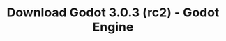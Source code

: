 ---
# Generated by /tools/generators/src/download_archive_generator !!! do not edit by hand !!!
title: 'Download Godot 3.0.3 (rc2) - Godot Engine'
type: 'download/archive'
name: '3.0.3'
flavor: 'rc2'
release_date: '2018-05-14T03:00:00-00:00'
release_notes: 'article/dev-snapshot-godot-3-0-3-rc-2/'
primaryPlatforms:
  - 'android.apk'
  - 'macos.universal'
  - 'windows.64'
  - 'linux_server.headless.64'
  - 'web'
  - 'templates'
links:
  android.apk:
    name: 'android.apk'
    title: 'Android'
    caption: 'APK Universal (ARM64 + ARMv7 + x86_64 + x86)'
    tags:
      - 'APK download'
      - 'ARM64/v7'
      - 'x86 (64 & 32 bit)'
    hosts:
      github_builds:
        regular: 'https://github.com/godotengine/godot-builds/releases/download/3.0.3-rc2/Godot_v3.0.3-rc2_android_editor.apk'
        mono: '#'
      github:
        regular: 'https://github.com/godotengine/godot/releases/download/3.0.3-rc2/Godot_v3.0.3-rc2_android_editor.apk'
        mono: '#'
  macos.universal:
    name: 'macos.universal'
    title: 'macOS'
    caption: 'Universal (x86_64 + Silício da Apple)'
    tags:
      - 'Intel/Apple Silicon'
      - '64 bit'
    hosts:
      github_builds:
        regular: 'https://github.com/godotengine/godot-builds/releases/download/3.0.3-rc2/Godot_v3.0.3-rc2_osx.universal.zip'
        mono: 'https://github.com/godotengine/godot-builds/releases/download/3.0.3-rc2/Godot_v3.0.3-rc2_mono_osx.universal.zip'
      github:
        regular: 'https://github.com/godotengine/godot/releases/download/3.0.3-rc2/Godot_v3.0.3-rc2_osx.universal.zip'
        mono: 'https://github.com/godotengine/godot/releases/download/3.0.3-rc2/Godot_v3.0.3-rc2_mono_osx.universal.zip'
  windows.64:
    name: 'windows.64'
    title: 'Windows'
    caption: 'Padrão (x86_64)'
    tags:
      - '64 bit'
    hosts:
      github_builds:
        regular: 'https://github.com/godotengine/godot-builds/releases/download/3.0.3-rc2/Godot_v3.0.3-rc2_win64.exe.zip'
        mono: 'https://github.com/godotengine/godot-builds/releases/download/3.0.3-rc2/Godot_v3.0.3-rc2_mono_win64.zip'
      github:
        regular: 'https://github.com/godotengine/godot/releases/download/3.0.3-rc2/Godot_v3.0.3-rc2_win64.exe.zip'
        mono: 'https://github.com/godotengine/godot/releases/download/3.0.3-rc2/Godot_v3.0.3-rc2_mono_win64.zip'
  linux_server.headless.64:
    name: 'linux_server.headless.64'
    title: 'Linux Server'
    caption: 'Headless (x86_64)'
    tags:
      - '64 bit'
      - 'Headless'
    hosts:
      github_builds:
        regular: 'https://github.com/godotengine/godot-builds/releases/download/3.0.3-rc2/Godot_v3.0.3-rc2_linux_headless.64.zip'
        mono: 'https://github.com/godotengine/godot-builds/releases/download/3.0.3-rc2/Godot_v3.0.3-rc2_mono_linux_headless_64.zip'
      github:
        regular: 'https://github.com/godotengine/godot/releases/download/3.0.3-rc2/Godot_v3.0.3-rc2_linux_headless.64.zip'
        mono: 'https://github.com/godotengine/godot/releases/download/3.0.3-rc2/Godot_v3.0.3-rc2_mono_linux_headless_64.zip'
  web:
    name: 'web'
    title: 'Editor Web'
    caption: ''
    tags:
      - 'Self-hosted'
      - 'Cross-platform'
    hosts:
      github_builds:
        regular: 'https://github.com/godotengine/godot-builds/releases/download/3.0.3-rc2/Godot_v3.0.3-rc2_web_editor.zip'
        mono: '#'
      github:
        regular: 'https://github.com/godotengine/godot/releases/download/3.0.3-rc2/Godot_v3.0.3-rc2_web_editor.zip'
        mono: '#'
  linux.64:
    name: 'linux.64'
    title: 'Linux'
    caption: 'Padrão (x86_64)'
    tags:
      - '64 bit'
    hosts:
      github_builds:
        regular: 'https://github.com/godotengine/godot-builds/releases/download/3.0.3-rc2/Godot_v3.0.3-rc2_x11.64.zip'
        mono: 'https://github.com/godotengine/godot-builds/releases/download/3.0.3-rc2/Godot_v3.0.3-rc2_mono_x11_64.zip'
      github:
        regular: 'https://github.com/godotengine/godot/releases/download/3.0.3-rc2/Godot_v3.0.3-rc2_x11.64.zip'
        mono: 'https://github.com/godotengine/godot/releases/download/3.0.3-rc2/Godot_v3.0.3-rc2_mono_x11_64.zip'
  linux.32:
    name: 'linux.32'
    title: 'Linux'
    caption: 'Padrão (x86)'
    tags:
      - '32 bit'
    hosts:
      github_builds:
        regular: 'https://github.com/godotengine/godot-builds/releases/download/3.0.3-rc2/Godot_v3.0.3-rc2_x11.32.zip'
        mono: 'https://github.com/godotengine/godot-builds/releases/download/3.0.3-rc2/Godot_v3.0.3-rc2_mono_x11_32.zip'
      github:
        regular: 'https://github.com/godotengine/godot/releases/download/3.0.3-rc2/Godot_v3.0.3-rc2_x11.32.zip'
        mono: 'https://github.com/godotengine/godot/releases/download/3.0.3-rc2/Godot_v3.0.3-rc2_mono_x11_32.zip'
  windows.32:
    name: 'windows.32'
    title: 'Windows'
    caption: 'Padrão (x86)'
    tags:
      - '32 bit'
    hosts:
      github_builds:
        regular: 'https://github.com/godotengine/godot-builds/releases/download/3.0.3-rc2/Godot_v3.0.3-rc2_win32.exe.zip'
        mono: 'https://github.com/godotengine/godot-builds/releases/download/3.0.3-rc2/Godot_v3.0.3-rc2_mono_win32.zip'
      github:
        regular: 'https://github.com/godotengine/godot/releases/download/3.0.3-rc2/Godot_v3.0.3-rc2_win32.exe.zip'
        mono: 'https://github.com/godotengine/godot/releases/download/3.0.3-rc2/Godot_v3.0.3-rc2_mono_win32.zip'
  linux_server.64:
    name: 'linux_server.64'
    title: 'Servidor Linux'
    caption: 'Padrão (x86_64)'
    tags:
      - '64 bit'
    hosts:
      github_builds:
        regular: 'https://github.com/godotengine/godot-builds/releases/download/3.0.3-rc2/Godot_v3.0.3-rc2_linux_server.64.zip'
        mono: 'https://github.com/godotengine/godot-builds/releases/download/3.0.3-rc2/Godot_v3.0.3-rc2_mono_linux_server_64.zip'
      github:
        regular: 'https://github.com/godotengine/godot/releases/download/3.0.3-rc2/Godot_v3.0.3-rc2_linux_server.64.zip'
        mono: 'https://github.com/godotengine/godot/releases/download/3.0.3-rc2/Godot_v3.0.3-rc2_mono_linux_server_64.zip'
  aar_library:
    name: 'aar_library'
    title: 'Biblioteca de AAR'
    caption: ''
    tags:
      - 'Android plugins'
      - 'Java'
      - 'Kotlin'
    hosts:
      github_builds:
        regular: 'https://github.com/godotengine/godot-builds/releases/download/3.0.3-rc2/godot-lib.3.0.3.rc2.release.aar'
        mono: 'https://github.com/godotengine/godot-builds/releases/download/3.0.3-rc2/godot-lib.3.0.3.rc2.mono.release.aar'
      github:
        regular: 'https://github.com/godotengine/godot/releases/download/3.0.3-rc2/godot-lib.3.0.3.rc2.release.aar'
        mono: 'https://github.com/godotengine/godot/releases/download/3.0.3-rc2/godot-lib.3.0.3.rc2.mono.release.aar'
  templates:
    name: 'templates'
    title: 'Modelos de exportação'
    caption: ''
    tags:
      - 'Utilizado para exportar os seus jogos para todas as plataformas suportadas'
    hosts:
      github_builds:
        regular: 'https://github.com/godotengine/godot-builds/releases/download/3.0.3-rc2/Godot_v3.0.3-rc2_export_templates.tpz'
        mono: 'https://github.com/godotengine/godot-builds/releases/download/3.0.3-rc2/Godot_v3.0.3-rc2_mono_export_templates.tpz'
      github:
        regular: 'https://github.com/godotengine/godot/releases/download/3.0.3-rc2/Godot_v3.0.3-rc2_export_templates.tpz'
        mono: 'https://github.com/godotengine/godot/releases/download/3.0.3-rc2/Godot_v3.0.3-rc2_mono_export_templates.tpz'
---